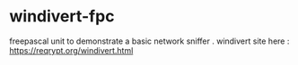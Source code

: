 # windivert-fpc
freepascal unit to demonstrate a basic network sniffer .
windivert site here : https://reqrypt.org/windivert.html
